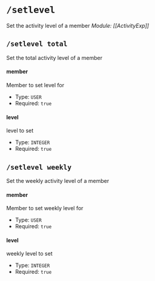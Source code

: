 # `/setlevel`
Set the activity level of a member
*Module: [[ActivityExp]]*
## `/setlevel total`
Set the total activity level of a member
#### member
Member to set level for
- Type: `USER`
- Required: `true`
#### level
level to set
- Type: `INTEGER`
- Required: `true`
## `/setlevel weekly`
Set the weekly activity level of a member
#### member
Member to set weekly level for
- Type: `USER`
- Required: `true`
#### level
weekly level to set
- Type: `INTEGER`
- Required: `true`